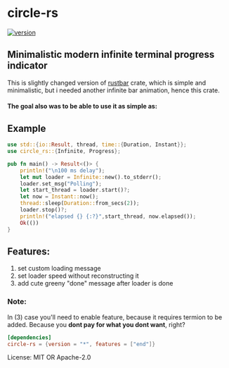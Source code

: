 # circle-rs

[![version](https://img.shields.io/crates/v/circle-rs)](https:://github.com/alekspickle)

## Minimalistic modern infinite terminal progress indicator

This is slightly changed version of [rustbar](https://crates.io/crates/rustbar) crate, which is simple and minimalistic,
but i needed another infinite bar animation, hence this crate.

#### The goal also was to be able to use it as simple as:

## Example
```rust
use std::{io::Result, thread, time::{Duration, Instant}};
use circle_rs::{Infinite, Progress};

pub fn main() -> Result<()> {
    println!("\n100 ms delay");
    let mut loader = Infinite::new().to_stderr();
    loader.set_msg("Polling");
    let start_thread = loader.start()?;
    let now = Instant::now();
    thread::sleep(Duration::from_secs(2));
    loader.stop()?;
    println!("elapsed {} {:?}",start_thread, now.elapsed());
    Ok(())
}
```
## Features:
1. set custom loading message
2. set loader speed without reconstructing it
3. add cute greeny "done" message after loader is done

### Note:
 In (3) case you'll need to enable feature, because it requires termion to be added.
 Because you **dont pay for what you dont want**, right?
```toml
[dependencies]
circle-rs = {version = "*", features = ["end"]}
```


License: MIT OR Apache-2.0
